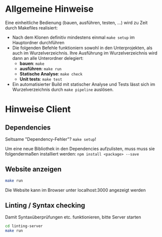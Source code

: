 # Allgemeine Hinweise

Eine einheitliche Bedienung (bauen, ausführen, testen, ...) wird zu Zeit durch Makefiles realisiert:

* Nach dem Klonen definitiv mindestens einmal `make setup` im Hauptordner durchführen
* Die folgenden Befehle funktioniern sowohl in den Unterprojekten, als auch im Wurzelverzeichnis.
  Ihre Ausführung im Wurzelverzeichnis wird dann an alle Unterordner delegiert:
  * **bauen**: `make`
  * **ausführen**: `make run`
  * **Statische Analyse**: `make check`
  * **Unit tests**: `make test`
* Ein automatisierter Build mit statischer Analyse und Tests lässt sich im Wurzelverzeichnis durch `make pipeline`
  auslösen.

# Hinweise Client

## Dependencies
Seltsame "Dependency-Fehler"? `make setup`!

Um eine neue Bibliothek in den Dependencies aufzulisten, muss muss sie folgendermaßen installiert werden:
``npm install <package> --save``

## Website anzeigen

```sh
make run
```

Die Website kann im Browser unter localhost:3000 angezeigt werden

## Linting / Syntax checking

Damit Syntaxüberprüfungen etc. funktionieren, bitte Server starten

```sh
cd linting-server
make run
```
